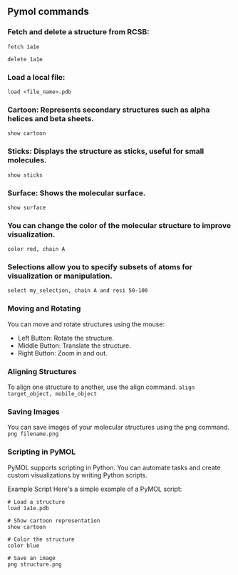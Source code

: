 ## Pymol commands

### Fetch and delete a structure from RCSB:
`fetch 1a1e`

`delete 1a1e`

### Load a local file:
`load <file_name>.pdb`

### Cartoon: Represents secondary structures such as alpha helices and beta sheets.
`show cartoon`

### Sticks: Displays the structure as sticks, useful for small molecules.
`show sticks`

### Surface: Shows the molecular surface.
`show surface`

### You can change the color of the molecular structure to improve visualization.
`color red, chain A`

### Selections allow you to specify subsets of atoms for visualization or manipulation.
`select my_selection, chain A and resi 50-100`

### Moving and Rotating
You can move and rotate structures using the mouse:
- Left Button: Rotate the structure.
- Middle Button: Translate the structure.
- Right Button: Zoom in and out.

### Aligning Structures
To align one structure to another, use the align command.
`align target_object, mobile_object`

### Saving Images
You can save images of your molecular structures using the png command.
`png filename.png`

### Scripting in PyMOL
PyMOL supports scripting in Python. You can automate tasks and create custom visualizations by writing Python scripts.

Example Script
Here's a simple example of a PyMOL script:
```
# Load a structure
load 1a1e.pdb

# Show cartoon representation
show cartoon

# Color the structure
color blue

# Save an image
png structure.png
```







